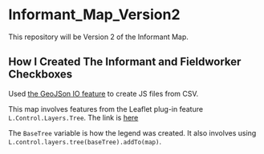 # Informant_Map_Version2
This repository will be Version 2 of the Informant Map.

## How I Created The Informant and Fieldworker Checkboxes
Used <a href="https://geojson.io/">the GeoJSon IO feature</a> to create JS files from CSV.

This map involves features from the Leaflet plug-in feature `L.Control.Layers.Tree`. The link is <a href="https://github.com/jjimenezshaw/Leaflet.Control.Layers.Tree">here</a>

The `BaseTree` variable is how the legend was created. It also involves using `L.control.layers.tree(baseTree).addTo(map)`.